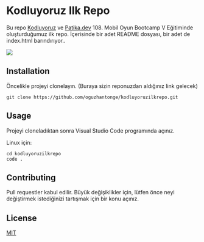 # Kodluyoruz Ilk Repo
Bu repo [Kodluyoruz](https://www.kodluyoruz.org/) ve [Patika.dev](https://www.patika.dev.org/) 108. Mobil Oyun Bootcamp V Eğitiminde oluşturduğumuz ilk repo. İçerisinde bir adet README dosyası, bir adet de index.html barındırıyor..

![](https://i.hizliresim.com/fdzqvk5.PNG)

## Installation
Öncelikle projeyi clonelayın. (Buraya sizin reponuzdan aldığınız link gelecek)

``` 
git clone https://github.com/oguzhantonge/kodluyoruzilkrepo.git

```

## Usage
Projeyi cloneladıktan sonra Visual Studio Code programında açınız.

Linux için:

``` 
cd kodluyoruzilkrepo
code .
```

## Contributing

Pull requestler kabul edilir. Büyük değişiklikler için, lütfen önce neyi değiştirmek istediğinizi tartışmak için bir konu açınız.


## License

[MIT](https://choosealicense.com/licenses/mit//)